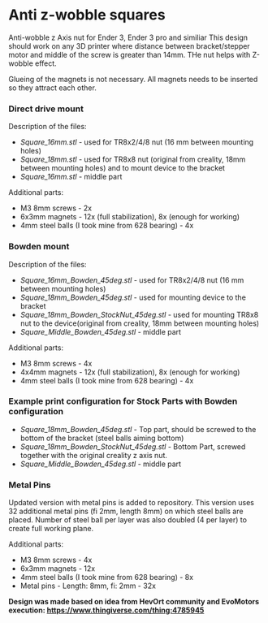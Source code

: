 # Anti z-wobble squares

Anti-wobble z Axis nut for Ender 3, Ender 3 pro and similiar
This design should work on any 3D printer where distance between bracket/stepper motor and middle of the screw is greater than 14mm. THe nut helps with Z-wobble effect.

Glueing of the magnets is not necessary. All magnets needs to be inserted so they attract each other.

### Direct drive mount

Description of the files:
-   <i>Square_16mm.stl</i> - used for TR8x2/4/8 nut (16 mm between mounting holes)
-   <i>Square_18mm.stl</i> - used for TR8x8 nut (original from creality, 18mm between mounting holes) and to mount device to the bracket
-   <i>Square_16mm.stl</i> - middle part

Additional parts:
-   M3 8mm screws - 2x
-   6x3mm magnets - 12x (full stabilization), 8x (enough for working)
-   4mm steel balls (I took mine from 628 bearing) - 4x

### Bowden mount

Description of the files:
-   <i>Square_16mm_Bowden_45deg.stl</i> - used for TR8x2/4/8 nut (16 mm between mounting holes)
-   <i>Square_18mm_Bowden_45deg.stl</i> - used for mounting device to the bracket
-   <i>Square_18mm_Bowden_StockNut_45deg.stl</i> - used for mounting TR8x8 nut to the device(original from creality, 18mm between mounting holes)
-   <i>Square_Middle_Bowden_45deg.stl</i> - middle part


Additional parts:
-   M3 8mm screws - 4x
-   4x4mm magnets - 12x (full stabilization), 8x (enough for working)
-   4mm steel balls (I took mine from 628 bearing) - 4x


### Example print configuration for Stock Parts with Bowden configuration
-   <i>Square_18mm_Bowden_45deg.stl</i> - Top part, should be screwed to the bottom of the bracket (steel balls aiming bottom)
-   <i>Square_18mm_Bowden_StockNut_45deg.stl</i> - Bottom Part, screwed together with the original creality z axis nut.
-   <i>Square_Middle_Bowden_45deg.stl</i> - middle part


### Metal Pins

Updated version with metal pins is added to repository. This version uses 32 additional metal pins (fi 2mm, length 8mm) on which steel balls are placed. Number of steel ball per layer was also doubled (4 per layer) to create full working plane.

Additional parts:
-   M3 8mm screws - 4x
-   6x3mm magnets - 12x
-   4mm steel balls (I took mine from 628 bearing) - 8x
-   Metal pins - Length: 8mm, fi: 2mm - 32x

__Design was made based on idea from HevOrt community and EvoMotors execution: https://www.thingiverse.com/thing:4785945__

